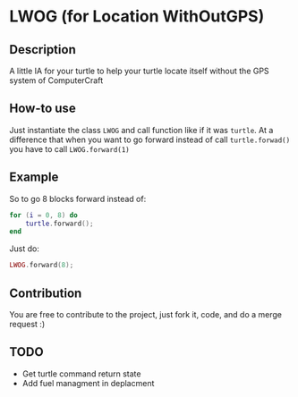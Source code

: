 # LWOG (for Location WithOutGPS)

## Description

A little IA for your turtle to help your turtle locate itself without the GPS system of ComputerCraft

## How-to use

Just instantiate the class `LWOG` and call function like if it was `turtle`.
At a difference that when you want to go forward instead of call `turtle.forwad()` you have to call `LWOG.forward(1)`


## Example
So to go 8 blocks forward instead of:

``` lua
for (i = 0, 8) do
    turtle.forward();
end
```

Just do:
```lua
LWOG.forward(8);
```

## Contribution

You are free to contribute to the project, just fork it, code, and do a merge request :)

## TODO

* Get turtle command return state
* Add fuel managment in deplacment